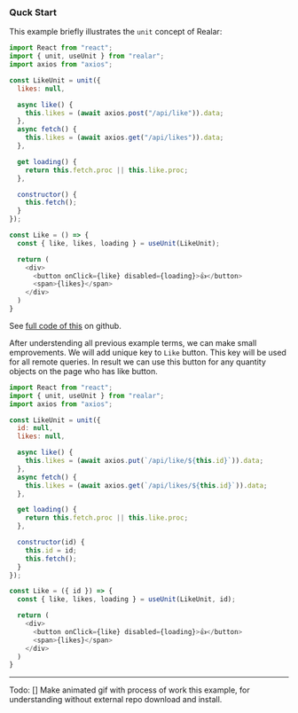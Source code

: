 ### Quck Start

This example briefly illustrates the `unit` concept of Realar:

```javascript
import React from "react";
import { unit, useUnit } from "realar";
import axios from "axios";

const LikeUnit = unit({
  likes: null,

  async like() {
    this.likes = (await axios.post("/api/like")).data;
  },
  async fetch() {
    this.likes = (await axios.get("/api/likes")).data;
  },

  get loading() {
    return this.fetch.proc || this.like.proc;
  },

  constructor() {
    this.fetch();
  }
});

const Like = () => {
  const { like, likes, loading } = useUnit(LikeUnit);

  return (
    <div>
      <button onClick={like} disabled={loading}>👍</button>
      <span>{likes}</span>
    </div>
  )
}
```

See [full code of this](https://github.com/realar-project/realar-quick-start-like-example) on github.





After understending all previous example terms, we can make small emprovements. We will add unique key to `Like` button. This key will be used for all remote queries. In result we can use this button for any quantity objects on the page who has like button.

```javascript
import React from "react";
import { unit, useUnit } from "realar";
import axios from "axios";

const LikeUnit = unit({
  id: null,
  likes: null,

  async like() {
    this.likes = (await axios.put(`/api/like/${this.id}`)).data;
  },
  async fetch() {
    this.likes = (await axios.get(`/api/likes/${this.id}`)).data;
  },

  get loading() {
    return this.fetch.proc || this.like.proc;
  },

  constructor(id) {
    this.id = id;
    this.fetch();
  }
});

const Like = ({ id }) => {
  const { like, likes, loading } = useUnit(LikeUnit, id);

  return (
    <div>
      <button onClick={like} disabled={loading}>👍</button>
      <span>{likes}</span>
    </div>
  )
}
```



---
Todo:
[] Make animated gif with process of work this example, for understanding without external repo download and install.













